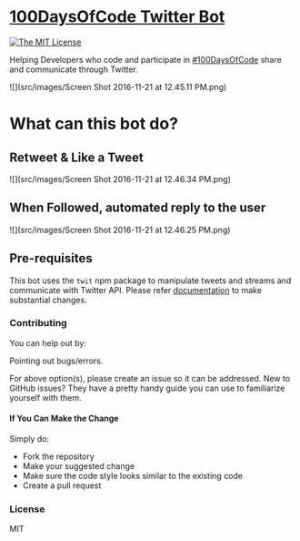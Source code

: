 # [100DaysOfCode Twitter Bot](https://twitter.com/hashtag/100DaysOfCode?src=hash)

[![The MIT License](https://img.shields.io/badge/license-MIT-orange.svg?style=flat-square)](http://opensource.org/licenses/MIT)

Helping Developers who code and participate in [#100DaysOfCode](https://twitter.com/hashtag/100DaysOfCode?src=hash) share and communicate through Twitter.

![](src/images/Screen Shot 2016-11-21 at 12.45.11 PM.png)

# What can this bot do?

## Retweet & Like a Tweet
![](src/images/Screen Shot 2016-11-21 at 12.46.34 PM.png)

## When Followed, automated reply to the user
![](src/images/Screen Shot 2016-11-21 at 12.46.25 PM.png)

## Pre-requisites

This bot uses the `twit` npm package to manipulate tweets and streams and communicate with Twitter API. Please refer [documentation](https://github.com/ttezel/twit) to make substantial changes.

### Contributing

You can help out by:

Pointing out bugs/errors.

For above option(s), please create an issue so it can be addressed. New to GitHub issues? They have a pretty handy guide you can use to familiarize yourself with them.

#### If You Can Make the Change
Simply do:
- Fork the repository
- Make your suggested change
- Make sure the code style looks similar to the existing code
- Create a pull request

### License
MIT